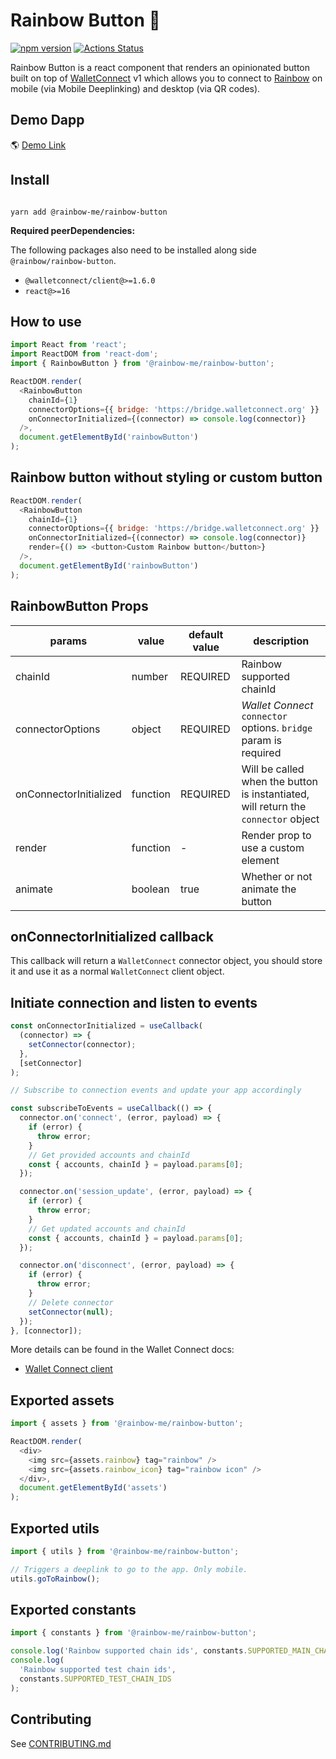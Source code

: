 # Rainbow Button 🌈
[![npm version](https://img.shields.io/npm/v/@rainbow-me/rainbow-button.svg)](https://npmjs.org/package/@rainbow-me/rainbow-button.svg)
[![Actions Status](https://github.com/rainbow-me/rainbow-button/workflows/tests/badge.svg)](https://github.com/rainbow-me/rainbow-button/actions)

Rainbow Button is a react component that renders an opinionated button built on top of [WalletConnect](https://walletconnect.org/) v1 which allows you to connect to [Rainbow](https://rainbow.me/) on mobile (via Mobile Deeplinking) and desktop (via QR codes).

## Demo Dapp

🌎 [Demo Link](https://rainbow-me.github.io/rainbow-button)

## Install

```

yarn add @rainbow-me/rainbow-button

```

**Required peerDependencies:**

The following packages also need to be installed along side `@rainbow/rainbow-button`.

- `@walletconnect/client@>=1.6.0`
- `react@>=16`

## How to use

```js
import React from 'react';
import ReactDOM from 'react-dom';
import { RainbowButton } from '@rainbow-me/rainbow-button';

ReactDOM.render(
  <RainbowButton
    chainId={1}
    connectorOptions={{ bridge: 'https://bridge.walletconnect.org' }}
    onConnectorInitialized={(connector) => console.log(connector)}
  />,
  document.getElementById('rainbowButton')
);
```

## Rainbow button without styling or custom button

```js
ReactDOM.render(
  <RainbowButton
    chainId={1}
    connectorOptions={{ bridge: 'https://bridge.walletconnect.org' }}
    onConnectorInitialized={(connector) => console.log(connector)}
    render={() => <button>Custom Rainbow button</button>}
  />,
  document.getElementById('rainbowButton')
);
```

## RainbowButton Props

| params                 | value    | default value | description                                                                        |
| ---------------------- | -------- | ------------- | ---------------------------------------------------------------------------------- |
| chainId                | number   | REQUIRED      | Rainbow supported chainId                                                          |
| connectorOptions       | object   | REQUIRED      | _Wallet Connect_ `connector` options. `bridge` param is required                   |
| onConnectorInitialized | function | REQUIRED      | Will be called when the button is instantiated, will return the `connector` object |
| render                 | function | -             | Render prop to use a custom element                                                |
| animate                | boolean  | true          | Whether or not animate the button                                                  |

## onConnectorInitialized callback

This callback will return a `WalletConnect` connector object, you should store it and use it as a normal `WalletConnect` client object.

## Initiate connection and listen to events

```js
const onConnectorInitialized = useCallback(
  (connector) => {
    setConnector(connector);
  },
  [setConnector]
);

// Subscribe to connection events and update your app accordingly

const subscribeToEvents = useCallback(() => {
  connector.on('connect', (error, payload) => {
    if (error) {
      throw error;
    }
    // Get provided accounts and chainId
    const { accounts, chainId } = payload.params[0];
  });

  connector.on('session_update', (error, payload) => {
    if (error) {
      throw error;
    }
    // Get updated accounts and chainId
    const { accounts, chainId } = payload.params[0];
  });

  connector.on('disconnect', (error, payload) => {
    if (error) {
      throw error;
    }
    // Delete connector
    setConnector(null);
  });
}, [connector]);
```

More details can be found in the Wallet Connect docs:

- [Wallet Connect client](https://docs.walletconnect.org/quick-start/dapps/client)

## Exported assets

```js
import { assets } from '@rainbow-me/rainbow-button';

ReactDOM.render(
  <div>
    <img src={assets.rainbow} tag="rainbow" />
    <img src={assets.rainbow_icon} tag="rainbow icon" />
  </div>,
  document.getElementById('assets')
);
```

## Exported utils

```js
import { utils } from '@rainbow-me/rainbow-button';

// Triggers a deeplink to go to the app. Only mobile.
utils.goToRainbow();
```

## Exported constants

```js
import { constants } from '@rainbow-me/rainbow-button';

console.log('Rainbow supported chain ids', constants.SUPPORTED_MAIN_CHAIN_IDS);
console.log(
  'Rainbow supported test chain ids',
  constants.SUPPORTED_TEST_CHAIN_IDS
);
```

## Contributing

See [CONTRIBUTING.md](./CONTRIBUTING.md)
